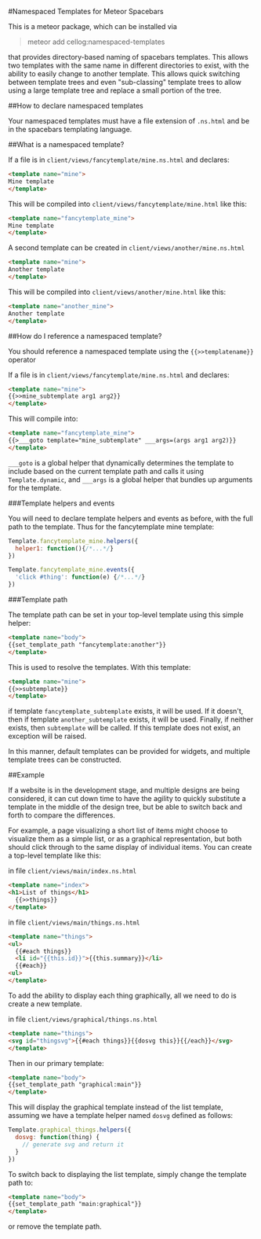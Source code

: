 #Namespaced Templates for Meteor Spacebars

This is a meteor package, which can be installed via

> meteor add cellog:namespaced-templates

that provides directory-based naming of spacebars templates.  This allows two templates with
the same name in different directories to exist, with the ability to easily change to another
template.  This allows quick switching between template trees and even "sub-classing" template
trees to allow using a large template tree and replace a small portion of the tree.

##How to declare namespaced templates

Your namespaced templates must have a file extension of `.ns.html` and be in the spacebars
templating language.

##What is a namespaced template?

If a file is in `client/views/fancytemplate/mine.ns.html` and declares:

```html
<template name="mine">
Mine template
</template>
```

This will be compiled into `client/views/fancytemplate/mine.html` like this:

```html
<template name="fancytemplate_mine">
Mine template
</template>
```

A second template can be created in `client/views/another/mine.ns.html`

```html
<template name="mine">
Another template
</template>
```

This will be compiled into `client/views/another/mine.html` like this:

```html
<template name="another_mine">
Another template
</template>
```

##How do I reference a namespaced template?

You should reference a namespaced template using the `{{>>templatename}}` operator

If a file is in `client/views/fancytemplate/mine.ns.html` and declares:

```html
<template name="mine">
{{>>mine_subtemplate arg1 arg2}}
</template>
```

This will compile into:

```html
<template name="fancytemplate_mine">
{{>___goto template="mine_subtemplate" ___args=(args arg1 arg2)}}
</template>
```

`___goto` is a global helper that dynamically determines the template to include based on
the current template path and calls it using `Template.dynamic`, and `___args` is a global
helper that bundles up arguments for the template.

###Template helpers and events

You will need to declare template helpers and events as before, with the full path to the template.
Thus for the fancytemplate mine template:

```Javascript
Template.fancytemplate_mine.helpers({
  helper1: function(){/*...*/}
})

Template.fancytemplate_mine.events({
  'click #thing': function(e) {/*...*/}
})
```

###Template path

The template path can be set in your top-level template using this simple helper:

```html
<template name="body">
{{set_template_path "fancytemplate:another"}}
</template>
```

This is used to resolve the templates.  With this template:

```html
<template name="mine">
{{>>subtemplate}}
</template>
```

if template `fancytemplate_subtemplate` exists, it will be used.
If it doesn't, then if template `another_subtemplate` exists, it will be used.  Finally, if neither exists, then
`subtemplate` will be called.  If this template does not exist, an exception will be raised.

In this manner, default templates can be provided for widgets, and multiple template trees can be constructed.

##Example

If a website is in the development stage, and multiple designs are being considered, it can cut down time to have
the agility to quickly substitute a template in the middle of the design tree, but be able to switch back and forth
to compare the differences.

For example, a page visualizing a short list of items might choose to visualize them as a simple list, or as a graphical
representation, but both should click through to the same display of individual items.  You can create a top-level template
like this:

in file `client/views/main/index.ns.html`
```html
<template name="index">
<h1>List of things</h1>
  {{>>things}}
</template>
```

in file `client/views/main/things.ns.html`
```html
<template name="things">
<ul>
  {{#each things}}
  <li id="{{this.id}}">{{this.summary}}</li>
  {{#each}}
<ul>
</template>
```

To add the ability to display each thing graphically, all we need to do is create a new template.

in file `client/views/graphical/things.ns.html`
```html
<template name="things">
<svg id="thingsvg">{{#each things}}{{dosvg this}}{{/each}}</svg>
</template>
```

Then in our primary template:

```html
<template name="body">
{{set_template_path "graphical:main"}}
</template>
```

This will display the graphical template instead of the list template, assuming we have a template helper
named `dosvg` defined as follows:

```Javascript
Template.graphical_things.helpers({
  dosvg: function(thing) {
    // generate svg and return it
  }
})
```

To switch back to displaying the list template, simply change the template path to:


```html
<template name="body">
{{set_template_path "main:graphical"}}
</template>
```

or remove the template path.
